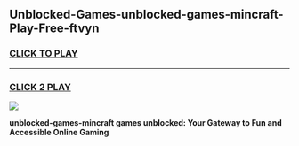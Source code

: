 
## Unblocked-Games-unblocked-games-mincraft-Play-Free-ftvyn
<h3>
<a href="https://premium76.site?title=unblocked-games-mincraft&ref=23A">CLICK TO PLAY</a></h3>
<hr>

<h3>
<a href="https://premium76.site?title=unblocked-games-mincraft&ref=23A">CLICK 2 PLAY</a>
  
</h3>

<a href="https://premium76.site?title=unblocked-games-mincraft&ref=23A"><img src="https://clearcache.store/games.png"></a>


**unblocked-games-mincraft games unblocked: Your Gateway to Fun and Accessible Online Gaming**
